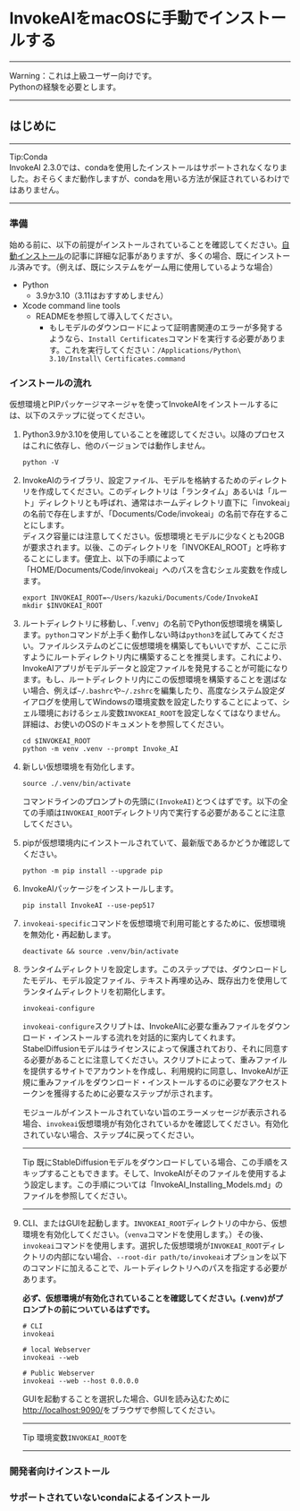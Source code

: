 # InvokeAIをmacOSに手動でインストールする

---

Warning：これは上級ユーザー向けです。  
Pythonの経験を必要とします。

---

## はじめに

---

Tip:Conda  
InvokeAI 2.3.0では、condaを使用したインストールはサポートされなくなりました。おそらくまだ動作しますが、condaを用いる方法が保証されているわけではありません。

---

### 準備

始める前に、以下の前提がインストールされていることを確認してください。[自動インストール](https://invoke-ai.github.io/InvokeAI/installation/010_INSTALL_AUTOMATED/)の記事に詳細な記事がありますが、多くの場合、既にインストール済みです。（例えば、既にシステムをゲーム用に使用しているような場合）

- Python
  - 3.9か3.10（3.11はおすすめしません）
- Xcode command line tools
  - READMEを参照して導入してください。
    - もしモデルのダウンロードによって証明書関連のエラーが多発するようなら、`Install Certificates`コマンドを実行する必要があります。これを実行してください：`/Applications/Python\ 3.10/Install\ Certificates.command`

### インストールの流れ

仮想環境とPIPパッケージマネージャを使ってInvokeAIをインストールするには、以下のステップに従ってください。

1. Python3.9か3.10を使用していることを確認してください。以降のプロセスはこれに依存し、他のバージョンでは動作しません。

    ```shell
    python -V
    ```

2. InvokeAIのライブラリ、設定ファイル、モデルを格納するためのディレクトリを作成してください。このディレクトリは「ランタイム」あるいは「ルート」ディレクトリとも呼ばれ、通常はホームディレクトリ直下に「invokeai」の名前で存在しますが、「Documents/Code/invokeai」の名前で存在することにします。  
ディスク容量には注意してください。仮想環境とモデルに少なくとも20GBが要求されます。以後、このディレクトリを「INVOKEAI_ROOT」と呼称することにします。便宜上、以下の手順によって「HOME/Documents/Code/invokeai」へのパスを含むシェル変数を作成します。

    ```shell
    export INVOKEAI_ROOT=~/Users/kazuki/Documents/Code/InvokeAI
    mkdir $INVOKEAI_ROOT
    ```

3. ルートディレクトリに移動し、「.venv」の名前でPython仮想環境を構築します。`python`コマンドが上手く動作しない時は`python3`を試してみてください。ファイルシステムのどこに仮想環境を構築してもいいですが、ここに示すようにルートディレクトリ内に構築することを推奨します。これにより、InvokeAIアプリがモデルデータと設定ファイルを発見することが可能になります。もし、ルートディレクトリ内にこの仮想環境を構築することを選ばない場合、例えば`~/.bashrc`や`~/.zshrc`を編集したり、高度なシステム設定ダイアログを使用してWindowsの環境変数を設定したりすることによって、シェル環境におけるシェル変数`INVOKEAI_ROOT`を設定しなくてはなりません。詳細は、お使いのOSのドキュメントを参照してください。
   
    ```shell
    cd $INVOKEAI_ROOT
    python -m venv .venv --prompt Invoke_AI
    ```

4. 新しい仮想環境を有効化します。

    ```shell
    source ./.venv/bin/activate
    ```

    コマンドラインのプロンプトの先頭に`(InvokeAI)`とつくはずです。以下の全ての手順は`INVOKEAI_ROOT`ディレクトリ内で実行する必要があることに注意してください。

5. pipが仮想環境内にインストールされていて、最新版であるかどうか確認してください。

    ```shell
    python -m pip install --upgrade pip
    ```

6. InvokeAIパッケージをインストールします。

    ```shell
    pip install InvokeAI --use-pep517
    ```

7. `invokeai-specific`コマンドを仮想環境で利用可能とするために、仮想環境を無効化・再起動します。

    ```shell
    deactivate && source .venv/bin/activate
    ```

8. ランタイムディレクトリを設定します。このステップでは、ダウンロードしたモデル、モデル設定ファイル、テキスト再埋め込み、既存出力を使用してランタイムディレクトリを初期化します。

    ```shell
    invokeai-configure
    ```

    `invokeai-configure`スクリプトは、InvokeAIに必要な重みファイルをダウンロード・インストールする流れを対話的に案内してくれます。StabelDiffusionモデルはライセンスによって保護されており、それに同意する必要があることに注意してください。スクリプトによって、重みファイルを提供するサイトでアカウントを作成し、利用規約に同意し、InvokeAIが正規に重みファイルをダウンロード・インストールするのに必要なアクセストークンを獲得するために必要なステップが示されます。

    モジュールがインストールされていない旨のエラーメッセージが表示される場合、`invokeai`仮想環境が有効化されているかを確認してください。有効化されていない場合、ステップ4に戻ってください。

    ---

    Tip
    既にStableDiffusionモデルをダウンロードしている場合、この手順をスキップすることもできます。そして、InvokeAIがそのファイルを使用するよう設定します。この手順については「InvokeAI_Installing_Models.md」のファイルを参照してください。

    ---

9. CLI、またはGUIを起動します。`INVOKEAI_ROOT`ディレクトリの中から、仮想環境を有効化してください。（`venva`コマンドを使用します。）その後、`invokeai`コマンドを使用します。選択した仮想環境が`INVOKEAI_ROOT`ディレクトリの内部にない場合、`--root-dir path/to/invokeai`オプションを以下のコマンドに加えることで、ルートディレクトリへのパスを指定する必要があります。

    **必ず、仮想環境が有効化されていることを確認してください。(.venv)がプロンプトの前についているはずです。**

    ```shell
    # CLI
    invokeai

    # local Webserver
    invokeai --web

    # Public Webserver
    invokeai --web --host 0.0.0.0
    ```

    GUIを起動することを選択した場合、GUIを読み込むために<http://localhost:9090/>をブラウザで参照してください。

    ---

    Tip
    環境変数`INVOKEAI_ROOT`を

    ---


### 開発者向けインストール

### サポートされていないcondaによるインストール